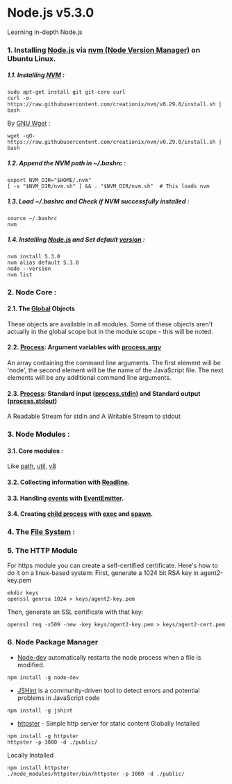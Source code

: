 # Node.js v5.3.0
Learning in-depth Node.js

### 1. Installing [Node.js](https://nodejs.org/en/) via [nvm (Node Version Manager)](https://github.com/creationix/nvm) on Ubuntu Linux.
##### 1.1. Installing [NVM](https://github.com/creationix/nvm) :
```
sudo apt-get install git git-core curl
curl -o- https://raw.githubusercontent.com/creationix/nvm/v0.29.0/install.sh | bash
```
By [GNU Wget](https://www.gnu.org/software/wget/) :
```
wget -qO- https://raw.githubusercontent.com/creationix/nvm/v0.29.0/install.sh | bash
```
##### 1.2. Append the NVM path in ~/.bashrc :
```
export NVM_DIR="$HOME/.nvm"
[ -s "$NVM_DIR/nvm.sh" ] && . "$NVM_DIR/nvm.sh"  # This loads nvm
```
##### 1.3. Load ~/.bashrc and Check if NVM successfully installed :
```
source ~/.bashrc
nvm
```
##### 1.4. Installing [Node.js](https://nodejs.org/en/) and Set default [version](https://nodejs.org/en/download/releases/) :
```
nvm install 5.3.0
nvm alias default 5.3.0
node --version
nvm list
```

### 2. Node Core :
#### 2.1. The [Global](https://nodejs.org/api/globals.html) Objects
These objects are available in all modules. Some of these objects aren't actually in the global scope but in the module scope - this will be noted.
#### 2.2. [Process](https://nodejs.org/api/process.html): Argument variables with [process.argv](https://nodejs.org/api/process.html#process_process_argv)
An array containing the command line arguments. The first element will be 'node', the second element will be the name of the JavaScript file. The next elements will be any additional command line arguments.
#### 2.3. [Process](https://nodejs.org/api/process.html): Standard input ([process.stdin](https://nodejs.org/api/process.html#process_process_stdin)) and Standard output ([process.stdout](https://nodejs.org/api/process.html#process_process_stdout))
A Readable Stream for stdin and A Writable Stream to stdout 

### 3. Node Modules :
#### 3.1. Core modules :
Like [path](https://nodejs.org/api/path.html), [util](https://nodejs.org/api/util.html), [v8](https://nodejs.org/api/v8.html)
#### 3.2. Collecting information with [Readline](https://nodejs.org/api/readline.html). 
#### 3.3. Handling [events](https://nodejs.org/api/events.html) with [EventEmitter](https://nodejs.org/api/events.html#events_class_events_eventemitter).
#### 3.4. Creating [child process](https://nodejs.org/api/child_process.html) with [exec](https://nodejs.org/api/child_process.html#child_process_child_process_exec_command_options_callback) and [spawn](https://nodejs.org/api/child_process.html#child_process_child_process_spawn_command_args_options).

### 4. The [File System](https://nodejs.org/api/fs.html) :
### 5. The HTTP Module
For https module you can create a self-certified certificate. Here's how to do it on a linux-based system:
First, generate a 1024 bit RSA key in agent2-key.pem
```
mkdir keys
openssl genrsa 1024 > keys/agent2-key.pem
```
Then, generate an SSL certificate with that key:
```
openssl req -x509 -new -key keys/agent2-key.pem > keys/agent2-cert.pem
```
### 6. Node Package Manager
- [Node-dev](https://www.npmjs.com/package/node-dev) automatically restarts the node process when a file is modified.
```
npm install -g node-dev
```
- [JSHint](https://www.npmjs.com/package/jshint) is a community-driven tool to detect errors and potential problems in JavaScript code
```
npm install -g jshint
```
- [httpster](https://www.npmjs.com/package/httpster) - Simple http server for static content
Globally Installed
```
npm install -g httpster
httpster -p 3000 -d ./public/
```
Locally Installed
```
npm install httpster
./node_modules/httpster/bin/httpster -p 3000 -d ./public/
```

